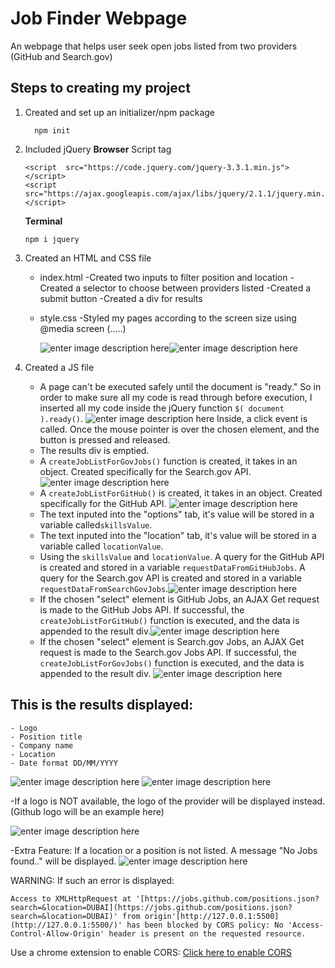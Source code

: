 # Job Finder Webpage

An webpage that helps user seek open jobs listed from two providers (GitHub and Search.gov)

## Steps to creating my project

 1. Created and set up an initializer/npm package

	```
	  npm init 
	```

 2. Included jQuery
	 **Browser**
	 Script tag
	 
	   ```
	   <script  src="https://code.jquery.com/jquery-3.3.1.min.js"></script>
	<script  src="https://ajax.googleapis.com/ajax/libs/jquery/2.1.1/jquery.min.js"></script>
	   ```
	**Terminal**
	```
	npm i jquery
	```
 3. Created an HTML and CSS file 
	- index.html
		-Created two inputs to filter position and location
		-Created a selector to choose between providers listed
		-Created a submit button
		-Created a div for results
	- style.css
		-Styled my pages according to the screen size using @media screen (.....)
		
		![enter image description here](https://github.com/bkanawati/job-finder/blob/master/Screen%20Shot%202018-11-04%20at%208.59.31%20AM.png?raw=true)![enter image description here](https://github.com/bkanawati/job-finder/blob/master/Screen%20Shot%202018-11-04%20at%208.59.39%20AM.png?raw=true)
 4. Created a JS file 
	- A page can't be executed safely until the document is "ready." So in order to make sure all my code is read through before execution, I inserted all my code inside the jQuery function `$( document ).ready()`. 
![enter image description here](https://github.com/bkanawati/job-finder/blob/master/Screen%20Shot%202018-11-04%20at%2010.52.04%20AM.png?raw=true)
	Inside, a click event is called. Once the mouse pointer is over the chosen element, and the button is pressed and released. 
	- The results div is emptied.
	- A `createJobListForGovJobs()` function is created, it takes in an object. Created specifically for the Search.gov API.
![enter image description here](https://github.com/bkanawati/job-finder/blob/master/Screen%20Shot%202018-11-04%20at%2011.04.03%20AM.png?raw=true)
	- A `createJobListForGitHub()` is created, it takes in an object. Created specifically for the GitHub API.
![enter image description here](https://github.com/bkanawati/job-finder/blob/master/Screen%20Shot%202018-11-04%20at%2011.04.15%20AM.png?raw=true)
	 - The text inputed into the "options" tab, it's value will be stored in a variable called`skillsValue`.
	 - The text inputed into the "location" tab, it's value will be stored in a variable called `locationValue`.
	 - Using the `skillsValue` and `locationValue`. A query for the GitHub API is created and stored in a variable `requestDataFromGitHubJobs`. A query for the Search.gov API is created and stored in a variable `requestDataFromSearchGovJobs`.![enter image description here](https://github.com/bkanawati/job-finder/blob/master/Screen%20Shot%202018-11-04%20at%2011.04.38%20AM.png?raw=true)
	 - If the chosen "select" element is GitHub Jobs, an AJAX Get request is made to the GitHub Jobs API. If successful, the `createJobListForGitHub()` function is executed, and the data is appended to the result div.![enter image description here](https://github.com/bkanawati/job-finder/blob/master/Screen%20Shot%202018-11-04%20at%2011.05.03%20AM.png?raw=true)
	- If the chosen "select" element is Search.gov Jobs, an AJAX Get request is made to the Search.gov Jobs API. If successful, the `createJobListForGovJobs()` function is executed, and the data is appended to the result div.
![enter image description here](https://github.com/bkanawati/job-finder/blob/master/Screen%20Shot%202018-11-04%20at%2011.04.57%20AM.png?raw=true)

## This is the results displayed:
	- Logo
	- Position title
	- Company name
	- Location
	- Date format DD/MM/YYYY

![enter image description here](https://github.com/bkanawati/job-finder/blob/master/Screen%20Shot%202018-11-04%20at%209.00.34%20AM.png?raw=true)
![enter image description here](https://github.com/bkanawati/job-finder/blob/master/Screen%20Shot%202018-11-04%20at%209.03.29%20AM.png?raw=true)


-If a logo is NOT available, the logo of the provider will be displayed instead. (Github logo will be an example here)

![enter image description here](https://github.com/bkanawati/job-finder/blob/master/Screen%20Shot%202018-11-04%20at%209.00.52%20AM.png?raw=true)

-Extra Feature:
	If a location or a position is not listed. A message "No Jobs found.." will be displayed.
![enter image description here](https://github.com/bkanawati/job-finder/blob/master/Screen%20Shot%202018-11-04%20at%2011.47.57%20AM.png?raw=true)
	

WARNING: 
If such an error is displayed:
```
Access to XMLHttpRequest at '[https://jobs.github.com/positions.json?search=&location=DUBAI](https://jobs.github.com/positions.json?search=&location=DUBAI)' from origin'[http://127.0.0.1:5500](http://127.0.0.1:5500/)' has been blocked by CORS policy: No 'Access-Control-Allow-Origin' header is present on the requested resource.
```
Use a chrome extension to enable CORS:
[Click here to enable CORS](https://chrome.google.com/webstore/detail/allow-control-allow-origi/nlfbmbojpeacfghkpbjhddihlkkiljbi)
